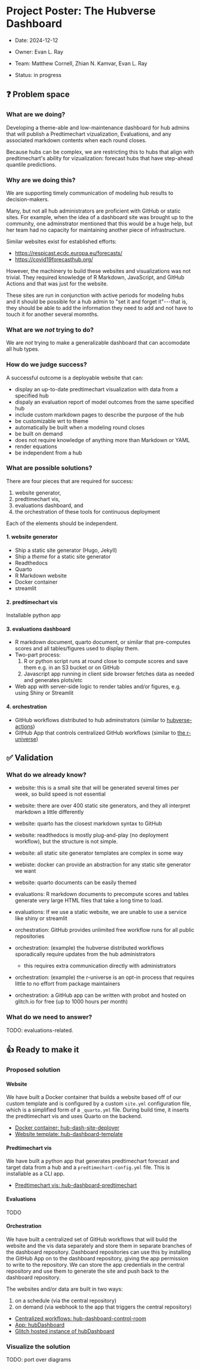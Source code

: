 # Project Poster: The Hubverse Dashboard

- Date: 2024-12-12

- Owner: Evan L. Ray

- Team: Matthew Cornell, Zhian N. Kamvar, Evan L. Ray

- Status: in progress

## ❓ Problem space

### What are we doing?

Developing a theme-able and low-maintenance dashboard for hub admins that
will publish a Predtimechart vizualization, Evaluations, and any associated
markdown contents when each round closes.

Because hubs can be complex, we are restricting this to hubs that align with
predtimechart's ability for vizualization: forecast hubs that have step-ahead
quantile predictions.

### Why are we doing this?

We are supporting timely communication of modeling hub results to
decision-makers.

Many, but not all hub administrators are proficient with GitHub or static sites.
For example, when the idea of a dashboard site was brought up to the community,
one adminstrator mentioned that this would be a huge help, but her team had no
capacity for maintaining another piece of infrastructure.

Similar websites exist for established efforts:

- https://respicast.ecdc.europa.eu/forecasts/
- https://covid19forecasthub.org/

However, the machinery to build these websites and visualizations was not
trivial. They required knowledge of R Markdown, JavaScript, and GitHub Actions
and that was just for the website.

These sites are run in conjunction with active periods for modeling hubs and it
should be possible for a hub admin to "set it and forget it"---that is, they 
should be able to add the information they need to add and not have to touch it
for another several momnths.

### What are we _not_ trying to do?

We are _not_ trying to make a generalizable dashboard that can accomodate all
hub types.

### How do we judge success?

A successful outcome is a deployable website that can:

 - display an up-to-date predtimechart visualization with data from a specified hub
 - dispaly an evaluation report of model outcomes from the same specified hub
 - include custom markdown pages to describe the purpose of the hub
 - be customizable wrt to theme
 - automatically be built when a modeling round closes
 - be built on demand
 - does not require knowledge of anything more than Markdown or YAML
 - render equations
 - be independent from a hub

### What are possible solutions?

There are four pieces that are required for success: 

1. website generator,
2. predtimechart vis,
3. evaluations dashboard, and 
4. the orchestration of these tools for continuous deployment

Each of the elements should be independent.

#### 1. website generator

 - Ship a static site generator (Hugo, Jekyll)
 - Ship a _theme_ for a static site generator
 - Readthedocs
 - Quarto
 - R Markdown website
 - Docker container
 - streamlit

#### 2. predtimechart vis

Installable python app

#### 3. evaluations dashboard

- R markdown document, quarto document, or similar that pre-computes scores and all tables/figures used to display them.
- Two-part process:
  1. R or python script runs at round close to compute scores and save them e.g. in an S3 bucket or on GitHub
  2. Javascript app running in client side browser fetches data as needed and generates plots/etc
- Web app with server-side logic to render tables and/or figures, e.g. using Shiny or Streamlit

#### 4. orchestration

 - GitHub workflows distributed to hub adminstrators (similar to [hubverse-actions](https://github.com/hubverse-org/actions))
 - GitHub App that controls centralized GitHub workflows (similar to [the r-universe](https://github.com/r-universe-org/control-room))

## ✅ Validation

### What do we already know?

 - website: this is a small site that will be generated several times per week, so build speed is not essential
 - website: there are over 400 static site generators, and they all interpret markdown a little differently
 - website: quarto has the closest markdown syntax to GitHub
 - website: readthedocs is mostly plug-and-play (no deployment workflow), but the structure is not simple.
 - website: all static site generator templates are complex in some way
 - webiste: docker can provide an abstraction for any static site generator we want
 - website: quarto documents can be easily themed

 - evaluations: R markdown documents to precompute scores and tables generate very large HTML files that take a long time to load.
 - evaluations: If we use a static website, we are unable to use a service like shiny or streamlit

 - orchestration: GitHub provides unlimited free workflow runs for all public repositories
 - orchestration: (example) the hubverse distributed workflows sporadically require updates from the hub administrators
   - this requires extra communication directly with administrators
 - orchestration: (example) the r-universe is an opt-in process that requires little to no effort from package maintainers
 - orchestration: a GitHub app can be written with probot and hosted on glitch.io for free (up to 1000 hours per month)

### What do we need to answer?

TODO: evaluations-related.

## 👍 Ready to make it


### Proposed solution

#### Website

We have built a Docker container that builds a website based off of our custom
template and is configured by a custom `site.yml` configuration file, which is
a simplified form of a `_quarto.yml` file. During build time, it inserts the
predtimechart vis and uses Quarto on the backend.

 - [Docker container: hub-dash-site-deployer](https://github.com/hubverse-org/hub-dash-site-deployer)
 - [Website template: hub-dashboard-template](https://github.com/hubverse-org/hub-dashboard-template)

#### Predtimechart vis

We have built a python app that generates predtimechart forecast and target data
from a hub and a `predtimechart-config.yml` file. This is installable as a CLI
app. 

 - [Predtimechart vis: hub-dashboard-predtimechart](https://github.com/hubverse-org/hub-dashboard-predtimechart)

#### Evaluations

TODO

#### Orchestration

We have built a centralized set of GitHub workflows that will build the website
and the vis data separately and store them in separate branches of the dashboard
repository. Dashboard repositories can use this by installing the GitHub App on
to the dashboard repository, giving the app permission to write to the repository.
We can store the app credentials in the central repository and use them to 
generate the site and push back to the dashboard repository. 

The websites and/or data are built in two ways:

1. on a schedule (via the central repository)
2. on demand (via webhook to the app that triggers the central repository)

 - [Centralized workflows: hub-dashboard-control-room](https://github.com/hubverse-org/hub-dashboard-control-room)
 - [App: hubDashboard](https://github.com/apps/hubDashbaord)
 - [Glitch hosted instance of hubDashboard](https://glitch.com/~crystal-glimmer-path)

### Visualize the solution

TODO: port over diagrams
